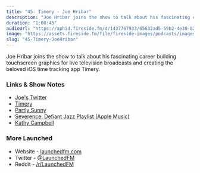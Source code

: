 ```yaml
---
title: "45: Timery - Joe Hribar"
description: "Joe Hribar joins the show to talk about his fascinating career building touchscreen graphics for live television broadcasts and creating the beloved iOS time tracking app Timery."
duration: "1:08:45"
audioUrl: "https://aphid.fireside.fm/d/1437767933/65632ad5-59b2-4e30-82d1-13845dce07dd/5ab9fcd1-b0cc-470f-8ace-60e224ba051f.mp3"
image: "https://assets.fireside.fm/file/fireside-images/podcasts/images/6/65632ad5-59b2-4e30-82d1-13845dce07dd/episodes/5/5ab9fcd1-b0cc-470f-8ace-60e224ba051f/cover.jpg"
slug: "45-Timery-JoeHribar"
---
```


<p>Joe Hribar joins the show to talk about his fascinating career building touchscreen graphics for live television broadcasts and creating the beloved iOS time tracking app Timery.</p>

<h3>Links &amp; Show Notes</h3>

<ul>
<li><a href="https://twitter.com/joehribar" rel="nofollow">Joe&#39;s Twitter</a></li>
<li><a href="https://timeryapp.com" rel="nofollow">Timery</a></li>
<li><a href="https://www.partlysunnyapp.com" rel="nofollow">Partly Sunny</a></li>
<li><a href="https://music.apple.com/us/playlist/severance-defiant-jazz/pl.c43f25a3ee1c48fbb890cbdc39d72cdc" rel="nofollow">Severence: Defiant Jazz Playlist (Apple Music)</a></li>
<li><a href="https://twitter.com/mrssoup" rel="nofollow">Kathy Campbell</a></li>
</ul>

<h3>More Launched</h3>

<ul>
<li>Website - <a href="https://launchedfm.com" rel="nofollow">launchedfm.com</a></li>
<li>Twitter - <a href="https://twitter.com/launchedfm" rel="nofollow">@LaunchedFM</a></li>
<li>Reddit - <a href="https://www.reddit.com/r/LaunchedFM/" rel="nofollow">/r/LaunchedFM</a></li>
</ul>
